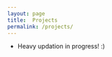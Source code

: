 ```yaml
---
layout: page
title:  Projects
permalink: /projects/
---
```


- Heavy updation in progress! :)



<!---

<script
	type="module"
	src="https://gradio.s3-us-west-2.amazonaws.com/3.44.1/gradio.js"
></script>


<gradio-app src="https://nikhilwani-nikhilwani-machine-translation-en-fr-6b3a170.hf.space"></gradio-app>

-->
